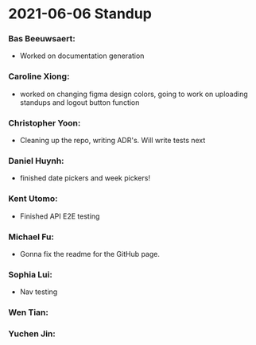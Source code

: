 # 2021-06-06 Standup

### **Bas Beeuwsaert:**
- Worked on documentation generation

### **Caroline Xiong:**
- worked on changing figma design colors, going to work on uploading standups and logout button function

### **Christopher Yoon:**
- Cleaning up the repo, writing ADR's. Will write tests next

### **Daniel Huynh:**
- finished date pickers and week pickers!

### **Kent Utomo:**
- Finished API E2E testing

### **Michael Fu:**
- Gonna fix the readme for the GitHub page.

### **Sophia Lui:**
- Nav testing

### **Wen Tian:**

### **Yuchen Jin:**